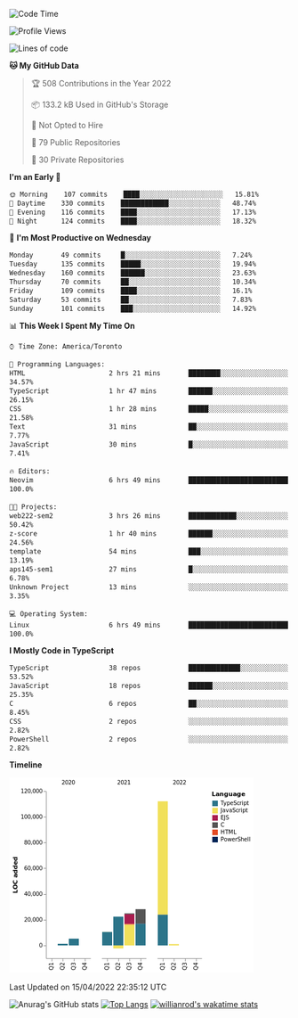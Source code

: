 <!--START_SECTION:waka-->
![Code Time](http://img.shields.io/badge/Code%20Time-207%20hrs%2055%20mins-blue)

![Profile Views](http://img.shields.io/badge/Profile%20Views-55-blue)

![Lines of code](https://img.shields.io/badge/From%20Hello%20World%20I%27ve%20Written-203%20Thousand%20lines%20of%20code-blue)

**🐱 My GitHub Data** 

> 🏆 508 Contributions in the Year 2022
 > 
> 📦 133.2 kB Used in GitHub's Storage 
 > 
> 🚫 Not Opted to Hire
 > 
> 📜 79 Public Repositories 
 > 
> 🔑 30 Private Repositories  
 > 
**I'm an Early 🐤** 

```text
🌞 Morning    107 commits    ████░░░░░░░░░░░░░░░░░░░░░   15.81% 
🌆 Daytime    330 commits    ████████████░░░░░░░░░░░░░   48.74% 
🌃 Evening    116 commits    ████░░░░░░░░░░░░░░░░░░░░░   17.13% 
🌙 Night      124 commits    ████░░░░░░░░░░░░░░░░░░░░░   18.32%

```
📅 **I'm Most Productive on Wednesday** 

```text
Monday       49 commits     █░░░░░░░░░░░░░░░░░░░░░░░░   7.24% 
Tuesday      135 commits    █████░░░░░░░░░░░░░░░░░░░░   19.94% 
Wednesday    160 commits    ██████░░░░░░░░░░░░░░░░░░░   23.63% 
Thursday     70 commits     ██░░░░░░░░░░░░░░░░░░░░░░░   10.34% 
Friday       109 commits    ████░░░░░░░░░░░░░░░░░░░░░   16.1% 
Saturday     53 commits     ██░░░░░░░░░░░░░░░░░░░░░░░   7.83% 
Sunday       101 commits    ███░░░░░░░░░░░░░░░░░░░░░░   14.92%

```


📊 **This Week I Spent My Time On** 

```text
⌚︎ Time Zone: America/Toronto

💬 Programming Languages: 
HTML                     2 hrs 21 mins       ████████░░░░░░░░░░░░░░░░░   34.57% 
TypeScript               1 hr 47 mins        ██████░░░░░░░░░░░░░░░░░░░   26.15% 
CSS                      1 hr 28 mins        █████░░░░░░░░░░░░░░░░░░░░   21.58% 
Text                     31 mins             ██░░░░░░░░░░░░░░░░░░░░░░░   7.77% 
JavaScript               30 mins             █░░░░░░░░░░░░░░░░░░░░░░░░   7.41%

🔥 Editors: 
Neovim                   6 hrs 49 mins       █████████████████████████   100.0%

🐱‍💻 Projects: 
web222-sem2              3 hrs 26 mins       ████████████░░░░░░░░░░░░░   50.42% 
z-score                  1 hr 40 mins        ██████░░░░░░░░░░░░░░░░░░░   24.56% 
template                 54 mins             ███░░░░░░░░░░░░░░░░░░░░░░   13.19% 
aps145-sem1              27 mins             █░░░░░░░░░░░░░░░░░░░░░░░░   6.78% 
Unknown Project          13 mins             ░░░░░░░░░░░░░░░░░░░░░░░░░   3.35%

💻 Operating System: 
Linux                    6 hrs 49 mins       █████████████████████████   100.0%

```

**I Mostly Code in TypeScript** 

```text
TypeScript               38 repos            █████████████░░░░░░░░░░░░   53.52% 
JavaScript               18 repos            ██████░░░░░░░░░░░░░░░░░░░   25.35% 
C                        6 repos             ██░░░░░░░░░░░░░░░░░░░░░░░   8.45% 
CSS                      2 repos             ░░░░░░░░░░░░░░░░░░░░░░░░░   2.82% 
PowerShell               2 repos             ░░░░░░░░░░░░░░░░░░░░░░░░░   2.82%

```


**Timeline**

![Chart not found](https://raw.githubusercontent.com/wise-introvert/wise-introvert/master/charts/bar_graph.png) 


 Last Updated on 15/04/2022 22:35:12 UTC
<!--END_SECTION:waka-->

![Anurag's GitHub stats](https://github-readme-stats.vercel.app/api?username=wise-introvert&count_private=true&show_icons=true)
[![Top Langs](https://github-readme-stats.vercel.app/api/top-langs/?username=wise-introvert&langs_count=10)](https://github.com/anuraghazra/github-readme-stats)
[![willianrod's wakatime stats](https://github-readme-stats.vercel.app/api/wakatime?username=wiseintrovert)](https://github.com/anuraghazra/github-readme-stats)
